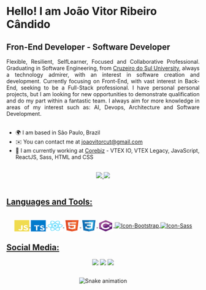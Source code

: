 Hello! I am João Vitor Ribeiro Cândido
=========================================

Fron-End Developer - Software Developer
-------------------------------------------

<div align="justify"> Flexible, Resilient, SelfLearner, Focused and Collaborative Professional.
Graduating in Software Engineering, from <a href="https://www.cruzeirodosul.edu.br/">Cruzeiro do Sul University</a>, always a technology admirer, with an interest in software creation and development.
Currently focusing on Front-End, with vast interest in Back-End, seeking to be a Full-Stack professional. I have personal personal projects, but I am looking for new opportunities to demonstrate qualification and do my part within a fantastic team. I always aim for more knowledge in areas of my interest such as: AI, Devops, Architecture and Software Development. 
</div>

<br>

* 🌍 I am based in São Paulo, Brazil
* ✉️ You can contact me at [joaovitorcut@gmail.com](mailto:joaovitocut@gmail.com)
* 🚀 I am currently working at [Corebiz](https://www.corebiz.ag/) - VTEX IO, VTEX Legacy, JavaScript, ReactJS, Sass, HTML and CSS

<br>

<div align="center">
  <a href="https://github.com/Johncutz">
  <img height="180em" src="https://github-readme-stats.vercel.app/api?username=Johncutz&show_icons=true&theme=onedark&include_all_commits=true&count_private=true"/>
  <img height="180em" src="https://github-readme-stats.vercel.app/api/top-langs/?username=Johncutz&layout=compact&langs_count=7&theme=onedark"/>
</div>
  
<br>
  
  Languages and Tools:
------------------------------------------
  
<div style="display: inline_block" align="center"><br>
  <img align="center" alt="Icon-Js" height="30" width="40" src="https://raw.githubusercontent.com/devicons/devicon/master/icons/javascript/javascript-plain.svg">
  <img align="center" alt="Icon-Ts" height="30" width="40" src="https://raw.githubusercontent.com/devicons/devicon/master/icons/typescript/typescript-plain.svg">
  <img align="center" alt="Icon-React" height="30" width="40" src="https://raw.githubusercontent.com/devicons/devicon/master/icons/react/react-original.svg">
  <img align="center" alt="Icon-HTML" height="30" width="40" src="https://raw.githubusercontent.com/devicons/devicon/master/icons/html5/html5-original.svg">
  <img align="center" alt="Icon-CSS" height="30" width="40" src="https://raw.githubusercontent.com/devicons/devicon/master/icons/css3/css3-original.svg">
  <img align="center" alt="Icon-Csharp" height="30" width="40" src="https://raw.githubusercontent.com/devicons/devicon/master/icons/csharp/csharp-original.svg">
  <img align="center" alt="Icon-Bootstrap" height="30" width="40" src="https://cdn.jsdelivr.net/gh/devicons/devicon/icons/bootstrap/bootstrap-original.svg" />
  <img align="center" alt="Icon-Sass" height="30" width="40" src="https://cdn.jsdelivr.net/gh/devicons/devicon/icons/sass/sass-original.svg" />


</div>
  
Social Media:
--------------------------------------------
  
<div align="center">
  <a href="mailto:joaovitorcut@gmail.com" target="_blank"><img src="https://img.shields.io/badge/Gmail-D14836?style=for-the-badge&logo=gmail&logoColor=white"  target="_blank"></a>
  <a href="https://www.linkedin.com/in/jvrcandido/" target="_blank"><img src="https://img.shields.io/badge/LinkedIn-0077B5?style=for-the-badge&logo=linkedin&logoColor=white" target="_blank"></a>
  <a href="https://api.whatsapp.com/send/?phone=5511971336214&text&app_absent=0" target="_blank"><img src="https://img.shields.io/badge/WhatsApp-25D366?style=for-the-badge&logo=whatsapp&logoColor=white"></a>
  
  ##
  
  ![Snake animation](https://github.com/Johncutz/Johncutz/blob/output/github-contribution-grid-snake.svg)
  
</div>
  
 ##
